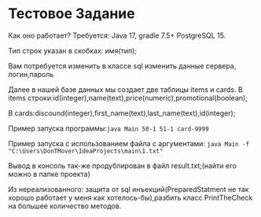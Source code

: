 # Тестовое Задание
Как оно работает? 
Требуется:
Java 17, gradle 7.5+
PostgreSQL 15.

Тип строк указан в скобках: имя(тип);

Вам потребуется изменить в классе sql изменить данные сервера, логин,пароль

Далее в нашей базе данных мы создает две таблицы items и cards.
В items строки:id(integer),name(text),price(numeric),promotional(boolean);

В cards:discound(integer),first_name(text),last_name(text),id(integer);

Пример запуска программы:`java Main 50-1 51-1 card-9999`

Пример запуска с использованием файла с аргументами: `java Main -f "C:\Users\DonTMover\IdeaProjects\main\1.txt"`

Вывод в консоль так-же продублирован в файл result.txt;(найти его можно в папке проекта)

Из нереализованного: защита от sql инъекций(PreparedStatment не так хорошо работает у меня как хотелось-бы),разбить класс PrintTheCheck на большее количество методов.
